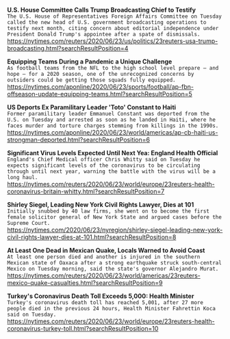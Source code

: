 **U.S. House Committee Calls Trump Broadcasting Chief to Testify**\
`The U.S. House of Representatives Foreign Affairs Committee on Tuesday called the new head of U.S. government broadcasting operations to testify next month, citing concern about editorial independence under President Donald Trump's appointee after a spate of dismissals.`\
https://nytimes.com/reuters/2020/06/23/us/politics/23reuters-usa-trump-broadcasting.html?searchResultPosition=4

**Equipping Teams During a Pandemic a Unique Challenge**\
`As football teams from the NFL to the high school level prepare — and hope — for a 2020 season, one of the unrecognized concerns by outsiders could be getting those squads fully equipped.`\
https://nytimes.com/aponline/2020/06/23/sports/football/ap-fbn-offseason-update-equipping-teams.html?searchResultPosition=5

**US Deports Ex Paramilitary Leader 'Toto' Constant to Haiti**\
`Former paramilitary leader Emmanuel Constant was deported from the U.S. on Tuesday and arrested as soon as he landed in Haiti, where he faces murder and torture charges stemming from killings in the 1990s.`\
https://nytimes.com/aponline/2020/06/23/world/americas/ap-cb-haiti-us-strongman-deported.html?searchResultPosition=6

**Significant Virus Levels Expected Until Next Yea: England Health Official**\
`England's Chief Medical officer Chris Whitty said on Tuesday he expects significant levels of the coronavirus to be circulating through until next year, warning the battle with the virus will be a long haul.`\
https://nytimes.com/reuters/2020/06/23/world/europe/23reuters-health-coronavirus-britain-whitty.html?searchResultPosition=7

**Shirley Siegel, Leading New York Civil Rights Lawyer, Dies at 101**\
`Initially snubbed by 40 law firms, she went on to become the first female solicitor general of New York State and argued cases before the Supreme Court.`\
https://nytimes.com/2020/06/23/nyregion/shirley-siegel-leading-new-york-civil-rights-lawyer-dies-at-101.html?searchResultPosition=8

**At Least One Dead in Mexican Quake, Locals Warned to Avoid Coast**\
`At least one person died and another is injured in the southern Mexican state of Oaxaca after a strong earthquake struck south-central Mexico on Tuesday morning, said the state's governor Alejandro Murat.`\
https://nytimes.com/reuters/2020/06/23/world/americas/23reuters-mexico-quake-casualties.html?searchResultPosition=9

**Turkey's Coronavirus Death Toll Exceeds 5,000: Health Minister**\
`Turkey's coronavirus death toll has reached 5,001, after 27 more people died in the previous 24 hours, Health Minister Fahrettin Koca said on Tuesday.`\
https://nytimes.com/reuters/2020/06/23/world/europe/23reuters-health-coronavirus-turkey-toll.html?searchResultPosition=10

